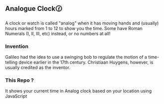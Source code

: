 ## Analogue Clock🕜

A clock or watch is called "analog" when it has moving hands and (usually) hours marked from 1 to 12 to show you the time. Some have Roman Numerals (I, II, III, etc) instead, or no numbers at all!

### Invention
Galileo had the idea to use a swinging bob to regulate the motion of a time-telling device earlier in the 17th century. Christiaan Huygens, however, is usually credited as the inventor.

### This Repo ?
It shows your current time in Analog clock based on your location using JavaScript
